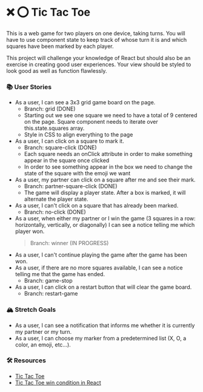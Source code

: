 # ❌ ⭕️ Tic Tac Toe

This is a web game for two players on one device, taking turns. You will have to use component state to keep track of whose turn it is and which squares have been marked by each player.

This project will challenge your knowledge of React but should also be an exercise in creating good user experiences. Your view should be styled to look good as well as function flawlessly.

### 📚 User Stories

- As a user, I can see a 3x3 grid game board on the page.
  - Branch: grid (DONE)
  - Starting out we see one square we need to have a total of 9 centered on the page. Square component needs to iterate over this.state.squares array.
  - Style in CSS to align everything to the page
- As a user, I can click on a square to mark it.
  - Branch: square-click (DONE)
  - Each square needs an onClick attribute in order to make something appear in the square once clicked
  - In order to see something appear in the box we need to change the state of the square with the emoji we want
- As a user, my partner can click on a square after me and see their mark.
  - Branch: partner-square-click (DONE)
  - The game will display a player state. After a box is marked, it will alternate the player state.
- As a user, I can't click on a square that has already been marked.
  - Branch: no-click (DONE)
- As a user, when either my partner or I win the game (3 squares in a row: horizontally, vertically, or diagonally) I can see a notice telling me which player won.
  > Branch: winner (IN PROGRESS)
- As a user, I can't continue playing the game after the game has been won.
- As a user, if there are no more squares available, I can see a notice telling me that the game has ended.
  - Branch: game-stop
- As a user, I can click on a restart button that will clear the game board.
  - Branch: restart-game

### 🏔 Stretch Goals

- As a user, I can see a notification that informs me whether it is currently my partner or my turn.
- As a user, I can choose my marker from a predetermined list (X, O, a color, an emoji, etc...).

### 🛠 Resources

- [Tic Tac Toe](https://en.wikipedia.org/wiki/Tic-tac-toe)
- [Tic Tac Toe win condition in React](https://forum.freecodecamp.org/t/need-help-understanding-react-tic-tac-toe-winner-function/137840)

